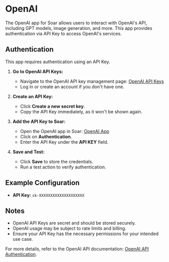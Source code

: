 # OpenAI
The OpenAI app for Soar allows users to interact with OpenAI's API, including GPT models, image generation, and more. This app provides authentication via API Key to access OpenAI's services.

## Authentication
This app requires authentication using an API Key.

1. **Go to OpenAI API Keys:**
   - Navigate to the OpenAI API key management page: [OpenAI API Keys](https://platform.openai.com/api-keys)
   - Log in or create an account if you don't have one.

2. **Create an API Key:**
   - Click **Create a new secret key**.
   - Copy the API Key immediately, as it won't be shown again.

3. **Add the API Key to Soar:**
   - Open the OpenAI app in Soar: [OpenAI App](https://soarr.io/apps/5d19dd82517870c68d40cacad9b5ca91)
   - Click on **Authentication**.
   - Enter the API Key under the **API KEY** field.

4. **Save and Test:**
   - Click **Save** to store the credentials.
   - Run a test action to verify authentication.

## Example Configuration
- **API Key:** `sk-XXXXXXXXXXXXXXXXXXXX`

## Notes
- OpenAI API Keys are secret and should be stored securely.
- OpenAI usage may be subject to rate limits and billing.
- Ensure your API Key has the necessary permissions for your intended use case.

For more details, refer to the OpenAI API documentation: [OpenAI API Authentication](https://platform.openai.com/docs/api-reference/authentication).

